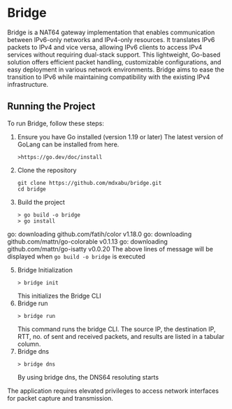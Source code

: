 # Bridge

Bridge is a NAT64 gateway implementation that enables communication between IPv6-only networks and IPv4-only resources. It translates IPv6 packets to IPv4 and vice versa, allowing IPv6 clients to access IPv4 services without requiring dual-stack support. This lightweight, Go-based solution offers efficient packet handling, customizable configurations, and easy deployment in various network environments. Bridge aims to ease the transition to IPv6 while maintaining compatibility with the existing IPv4 infrastructure.

## Running the Project

To run Bridge, follow these steps:

1. Ensure you have Go installed (version 1.19 or later)
   The latest version of GoLang can be installed from here.
   ```
   >https://go.dev/doc/install
   ```
3. Clone the repository
   ```
   git clone https://github.com/mdxabu/bridge.git
   cd bridge
   ```
4. Build the project
   ```
   > go build -o bridge
   > go install 
   ```
go: downloading github.com/fatih/color v1.18.0
go: downloading github.com/mattn/go-colorable v0.1.13
go: downloading github.com/mattn/go-isatty v0.0.20
The above lines of message will be displayed when ```go build -o bridge``` is executed

5. Bridge Initialization
   ```
   > bridge init
   ```
   This initializes the Bridge CLI
6. Bridge run
   ```
   > bridge run
   ```
   This command runs the bridge CLI. The source IP, the destination IP, RTT, no. of sent and received packets, and results are listed in a tabular column.
7. Bridge dns
   ```
   > bridge dns
   ```
   By using bridge dns, the DNS64 resoluting starts
   
The application requires elevated privileges to access network interfaces for packet capture and transmission.

